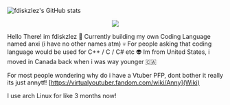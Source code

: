 ![fdiskzlez's GitHub stats](https://github-readme-stats.vercel.app/api?username=fdiskzlez&show_icons=true&theme=radical)

</p>
<p align="middle">
  <a href="![GitHub Stats](https://github-readme-stats.vercel.app/api?username=fdiskzlez&theme=tokyonight) ">
    <img src="https://skillicons.dev/icons?i=linux,arch,vscode,bash,python,mint,debian,css,ubuntu,c" />
  </a>
</p>

Hello There! im fdiskzlez 👋
Currently building my own Coding Language named anxi (i have no other names atm) 💀
For people asking that coding language would be used for C++ / C / C#  etc 👽
Im from United States, i moved in Canada back when i was way younger 🇨🇦


For most people wondering why do i have a Vtuber PFP, dont bother it really its just annytf! [https://virtualyoutuber.fandom.com/wiki/Anny](Wiki)

I use arch Linux for like 3 months now! 
